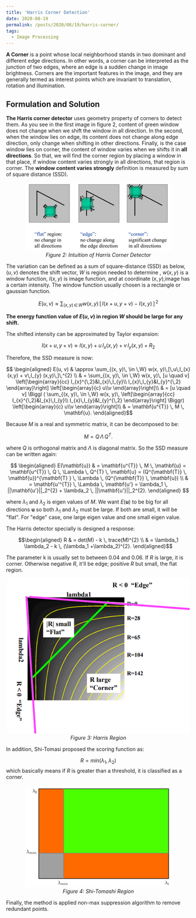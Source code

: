 ```yaml
---
title: 'Harris Corner Detection'
date: 2020-08-19
permalink: /posts/2020/08/19/harris-corner/
tags:
  - Image Processing
---
```


**A Corner** is a point whose local neighborhood stands in two dominant and different edge directions. In other words, a corner can be interpreted as the junction of two edges, where an edge is a sudden change in image brightness. Corners are the important features in the image, and they are generally termed as interest points which are invariant to translation, rotation and illumination.

Formulation and Solution
-----

**The Harris corner detector** uses geometry property of corners to detect them. As you see in the first image in figure 2, content of green window does not change when we shift the window in all direction. In the second, when the window lies on edge, its content does not change along edge direction, only change when shifting in other directions. Finally, is the case window lies on corner, the content of window varies when we shifts it in **all directions**. So that, we will find the corner region by placing a window in that place, if window content varies strongly in all directions, that region is corner. The **window content varies strongly** definition is measured by sum of square distance (SSD).

<p align="center">
    <img width="400"  src="/figure/harris_corner/corner.png"/>
    <br>
    <i>Figure 2: Intuition of Harris Corner Detector</i>
</p>

The variation can be defined as a sum of square-distance (SSD) as below, $(u, v)$ denotes the shift vector, $W$ is region needed to determine , $w(x,y)$ is a window function, $I(x,y)$ is image function, and at coordinate $(x, y)$,image has a certain intensity. The window function usually chosen is a rectangle or gaussian function.

$$ E(u, v) \approx \sum_{(x, y) \, \in \,W} w(x, y) \, [\,I(x + u, y+ v) - I(x, y)\,] \,^ {2} $$

**The energy function value of $E(u, v)$ in region $W$ should be large for any shift.**

The shifted intensity can be approximated by Taylor expansion:

$$ I (x + u, y + v) \approx I(x, y) + u\,I_{x} (x,y) + v\,I_{y} (x,y) + R_{2}$$

Therefore, the SSD measure is now:

$$ \begin{aligned}
E(u, v) & \approx \sum_{(x, y)\, \in \,W} w(x, y)\,[\,u\,I_{x} (x,y) + v\,I_{y} (x,y)\,]\,^{2} \\
& = \sum_{(x, y)\, \in \,W} w(x, y)\, [u \quad v]
\left[\begin{array}{cc}
    I_{x}^{\,2}&I_{x}\,I_{y}\\
    I_{x}\,I_{y}&I_{y}^{\,2}
\end{array}\right] 
\left[\begin{array}{c}
    u\\v
\end{array}\right]\\
& =  [u \quad v] \Biggl ( \sum_{(x, y)\, \in \,W} w(x, y)\,
\left[\begin{array}{cc}
    I_{x}^{\,2}&I_{x}\,I_{y}\\
    I_{x}\,I_{y}&I_{y}^{\,2}
\end{array}\right] \Biggr)
\left[\begin{array}{c}
    u\\v
\end{array}\right]\\
    & = \mathbf{u^{T}} \, M \, \mathbf{u}.
\end{aligned}$$

Because $M$ is a real and symmetric matrix, it can be decomposed to be:

$$ M = Q \, \Lambda \, Q^{T}. $$

where $Q$ is orthogonal matrix and $\Lambda$ is diagonal matrix. So the SSD measure can be written again:

$$ \begin{aligned}
    E(\mathbf{u}) & = \mathbf{u^{T}} \, M \, \mathbf{u} = \mathbf{u^{T}} \, Q \, \Lambda \, Q^{T} \, \mathbf{u} = (Q^{\mathbf{T}} \, \mathbf{u})^{\mathbf{T} } \, \Lambda \, (Q^{\mathbf{T}} \, \mathbf{u}) \\
                & = \mathbf{u'^{T}} \, \Lambda \, \mathbf{u'} = \lambda_1 \, ||\mathbf{u'}||_2^{2} + \lambda_2 \, ||\mathbf{u'}||_2^{2}.
\end{aligned} $$

where $\lambda_1$ and $\lambda_2$ is eigen values of $M$. We want $E(\mathbf{u})$ to be big for all directions $\mathbf{u}$ so both $\lambda_1$ and $\lambda_2$ must be large. If both are small, it will be "flat". For "edge" case, one large eigen value and one small eigen value.

The Harris detector specially is designed a response:

$$\begin{aligned}
    R & = det(M) - k \, trace(M)^{2} \\
      & = \lambda_1 \lambda_2 - k \, (\lambda_1 +\lambda_2)^{2}.
\end{aligned}$$

The parameter k is usually set to between 0.04 and 0.06. If $R$ is large, it is corner. Otherwise negative $R$, it'll be edge; positive $R$ but small, the flat region.

<!-- <p align = "center">
    <img width="300"  src="/figure/harris_corner/harris_region.jpg"/>
    <br>
    <i>Figure 3: Harris Region</i>
</p>
 -->

<p align = "center">
    <img width="500"  src="/figure/harris_corner/R_value.png"/>
    <br>
    <i>Figure 3: Harris Region</i>
</p>

In addition, Shi-Tomasi proposed the scoring function as:

$$R = min (\lambda_ 1, \lambda_2)$$
which basically means if $R$ is greater than a threshold, it is classified as a corner.

<p align = "center">
    <img width="400"  src="/figure/harris_corner/shitomasi_space.png"/>
    <br>
    <i>Figure 4: Shi-Tomashi Region</i>
</p>

Finally, the method is applied non-max suppression algorithm to remove redundant points.
